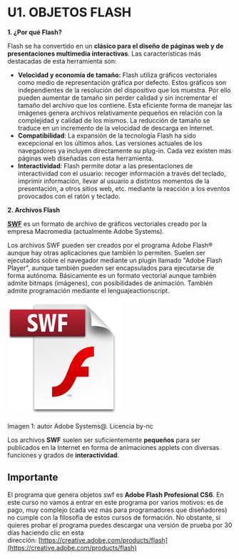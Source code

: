 # U1. OBJETOS FLASH

**1\. ¿Por qué Flash?**

Flash se ha convertido en un **clásico para el diseño de páginas web y de presentaciones multimedia interactivas**. Las características más destacadas de esta herramienta son:

*   **Velocidad y economía de tamaño:** Flash utiliza gráficos vectoriales como medio de representación gráfica por defecto. Estos gráficos son independientes de la resolución del dispositivo que los muestra. Por ello pueden aumentar de tamaño sin perder calidad y sin incrementar el tamaño del archivo que los contiene. Esta eficiente forma de manejar las imágenes genera archivos relativamente pequeños en relación con la complejidad y calidad de los mismos. La reducción de tamaño se traduce en un incremento de la velocidad de descarga en Internet.
*   **Compatibilidad**: La expansión de la tecnología Flash ha sido excepcional en los últimos años. Las versiones actuales de los navegadores ya incluyen directamente su plug-in. Cada vez existen más páginas web diseñadas con esta herramienta. 
*   **Interactividad**: Flash permite dotar a las presentaciones de interactividad con el usuario: recoger información a través del teclado, imprimir información, llevar al usuario a distintos momentos de la presentación, a otros sitios web, etc. mediante la reacción a los eventos provocados con el ratón y teclado.

**2\. Archivos Flash**

[**SWF**](http://es.wikipedia.org/wiki/SWF) es un formato de archivo de gráficos vectoriales creado por la empresa Macromedia (actualmente Adobe Systems).

Los archivos SWF pueden ser creados por el programa Adobe Flash® aunque hay otras aplicaciones que también lo permiten. Suelen ser ejecutados sobre el navegador mediante un plugin llamado "Adobe Flash Player", aunque también pueden ser encapsulados para ejecutarse de forma autónoma. Básicamente es un formato vectorial aunque también admite bitmaps (imágenes), con posibilidades de animación. También admite programación mediante el lenguajeactionscript.


![](img/Adobe-swf_icon.png)


Imagen 1: autor Adobe Systems@. Licencia by-nc

Los archivos **SWF** suelen ser suficientemente **pequeños** para ser publicados en la Internet en forma de animaciones applets con diversas funciones y grados de **interactividad**.

## Importante

El programa que genera objetos swf es **Adobe Flash Profesional CS6**. En este curso no vamos a entrar en este programa por varios motivos: es de pago, muy complejo (cada vez más para programadores que diseñadores) no cumple con la filosofía de estos cursos de formación. No obstante, si quieres probar el programa puedes descargar una versión de prueba por 30 días haciendo clic en esta dirección: [https://creative.adobe.com/products/flash](https://creative.adobe.com/products/flash)

